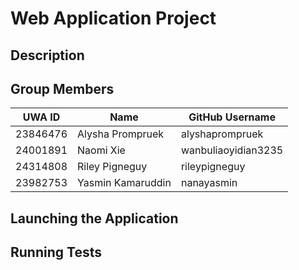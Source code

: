 # Web Application Project

## Description


## Group Members


| UWA ID   | Name               | GitHub Username          |
|----------|--------------------|--------------------------|
| 23846476 | Alysha Prompruek   | alyshaprompruek          |
| 24001891 | Naomi Xie          | wanbuliaoyidian3235      |
| 24314808 | Riley Pigneguy     | rileypigneguy            |
| 23982753 | Yasmin Kamaruddin  | nanayasmin            |



  


## Launching the Application


## Running Tests
 
